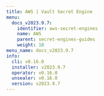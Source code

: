 ```yaml
---
title: AWS | Vault Secret Engine
menu:
  docs_v2023.9.7:
    identifier: aws-secret-engines
    name: AWS
    parent: secret-engines-guides
    weight: 10
menu_name: docs_v2023.9.7
info:
  cli: v0.16.0
  installer: v2023.9.7
  operator: v0.16.0
  unsealer: v0.16.0
  version: v2023.9.7
---
```


